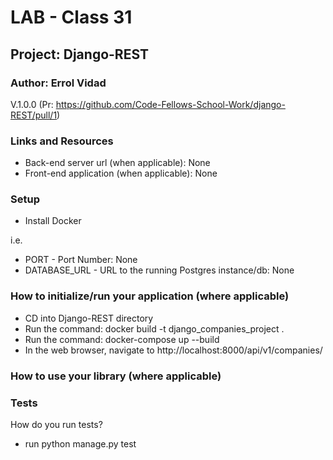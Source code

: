 # LAB - Class 31

## Project: Django-REST

### Author: Errol Vidad
V.1.0.0 (Pr: https://github.com/Code-Fellows-School-Work/django-REST/pull/1)

### Links and Resources
- Back-end server url (when applicable): None
- Front-end application (when applicable): None

### Setup
- Install Docker

i.e.

- PORT - Port Number: None
- DATABASE_URL - URL to the running Postgres instance/db: None

### How to initialize/run your application (where applicable)

- CD into Django-REST directory
- Run the command: docker build -t django_companies_project .
- Run the command: docker-compose up --build
- In the web browser, navigate to http://localhost:8000/api/v1/companies/

### How to use your library (where applicable)
### Tests
How do you run tests?

- run python manage.py test




